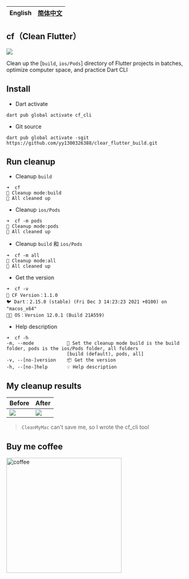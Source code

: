 | English | [简体中文](README-zh_CN.md) |
|-------|-------|

## cf（Clean Flutter）

![](https://img.shields.io/pub/v/cf_cli?logo=Dart&logoColor=FFFFFF)

Clean up the [`build`, `ios/Pods`] directory of Flutter projects in batches, optimize computer space, and practice Dart CLI

## Install

- Dart activate

```
dart pub global activate cf_cli
```

- Git source

```
dart pub global activate -sgit https://github.com/yy1300326388/clear_flutter_build.git
```


## Run cleanup

- Cleanup `build` 

```
➜  cf
🚀 Cleanup mode:build
🎉 All cleaned up
```

- Cleanup `ios/Pods`

```
➜  cf -m pods
🚀 Cleanup mode:pods
🎉 All cleaned up
```

- Cleanup `build` 和 `ios/Pods`

```
➜  cf -m all
🚀 Cleanup mode:all
🎉 All cleaned up
```

- Get the version

```
➜  cf -v
🚀 CF Version：1.1.0
🐦 Dart：2.15.0 (stable) (Fri Dec 3 14:23:23 2021 +0100) on "macos_x64"
🧑‍💻 OS：Version 12.0.1 (Build 21A559)
```

- Help description

```
➜  cf -h
-m, --mode            🚀 Set the cleanup mode build is the build folder, pods is the ios/Pods folder, all folders
                      [build (default), pods, all]
-v, --[no-]version    📦️ Get the version
-h, --[no-]help       💡 Help description
```

## My cleanup results

|Before|After|
|--|--|
|![](https://user-images.githubusercontent.com/8764899/146867779-b0e86b0a-6e7f-473a-b4e1-d69fbfd5bc3c.png)|![](https://user-images.githubusercontent.com/8764899/146867789-b5284afa-c016-4727-a0a9-723ee3616c8f.png)|

> `CleanMyMac` can’t save me, so I wrote the cf_cli tool

## Buy me coffee

<a href="https://raw.githubusercontent.com/yy1300326388/yy1300326388/main/images/pay_qr_code/pay_qr_code.png">
    <img width="300" alt="coffee" src="https://raw.githubusercontent.com/yy1300326388/yy1300326388/main/images/pay_qr_code/pay_qr_code.png">
</a>
